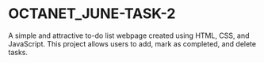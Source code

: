 # OCTANET_JUNE-TASK-2
A simple and attractive to-do list webpage created using HTML, CSS, and JavaScript. This project allows users to add, mark as completed, and delete tasks.
